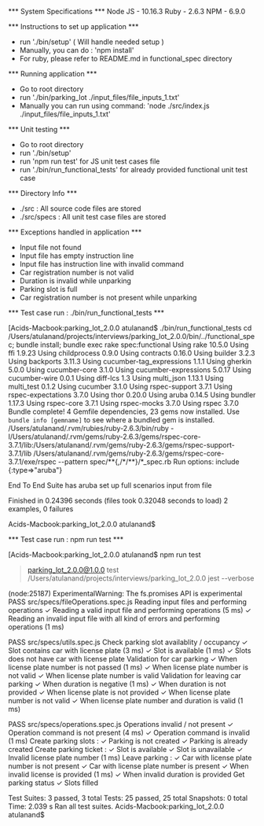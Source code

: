 *** System Specifications ***
Node JS - 10.16.3
Ruby - 2.6.3
NPM - 6.9.0

*** Instructions to set up application ***
- run './bin/setup' ( Will handle needed setup )
- Manually, you can do : 'npm install'
- For ruby, please refer to README.md in functional_spec directory

*** Running application ***
- Go to root directory
- run './bin/parking_lot ./input_files/file_inputs_1.txt'
- Manually you can run using command: 'node ./src/index.js ./input_files/file_inputs_1.txt'

*** Unit testing ***
- Go to root directory
- run './bin/setup'
- run 'npm run test' for JS unit test cases file
- run './bin/run_functional_tests' for already provided functional unit test case

*** Directory Info ***
- ./src : All source code files are stored
- ./src/specs : All unit test case files are stored

*** Exceptions handled in application ***
- Input file not found
- Input file has empty instruction line
- Input file has instruction line with invalid command
- Car registration number is not valid
- Duration is invalid while unparking
- Parking slot is full
- Car registration number is not present while unparking

*** Test case run : ./bin/run_functional_tests ***

[Acids-Macbook:parking_lot_2.0.0 atulanand$ ./bin/run_functional_tests 
cd /Users/atulanand/projects/interviews/parking_lot_2.0.0/bin/../functional_spec; bundle install; bundle exec rake spec:functional
Using rake 10.5.0
Using ffi 1.9.23
Using childprocess 0.9.0
Using contracts 0.16.0
Using builder 3.2.3
Using backports 3.11.3
Using cucumber-tag_expressions 1.1.1
Using gherkin 5.0.0
Using cucumber-core 3.1.0
Using cucumber-expressions 5.0.17
Using cucumber-wire 0.0.1
Using diff-lcs 1.3
Using multi_json 1.13.1
Using multi_test 0.1.2
Using cucumber 3.1.0
Using rspec-support 3.7.1
Using rspec-expectations 3.7.0
Using thor 0.20.0
Using aruba 0.14.5
Using bundler 1.17.3
Using rspec-core 3.7.1
Using rspec-mocks 3.7.0
Using rspec 3.7.0
Bundle complete! 4 Gemfile dependencies, 23 gems now installed.
Use `bundle info [gemname]` to see where a bundled gem is installed.
/Users/atulanand/.rvm/rubies/ruby-2.6.3/bin/ruby -I/Users/atulanand/.rvm/gems/ruby-2.6.3/gems/rspec-core-3.7.1/lib:/Users/atulanand/.rvm/gems/ruby-2.6.3/gems/rspec-support-3.7.1/lib /Users/atulanand/.rvm/gems/ruby-2.6.3/gems/rspec-core-3.7.1/exe/rspec --pattern spec/\*\*\{,/\*/\*\*\}/\*_spec.rb
Run options: include {:type=>"aruba"}

End To End Suite
  has aruba set up
  full scenarios
    input from file

Finished in 0.24396 seconds (files took 0.32048 seconds to load)
2 examples, 0 failures

Acids-Macbook:parking_lot_2.0.0 atulanand$ 

*** Test case run : npm run test ***

[Acids-Macbook:parking_lot_2.0.0 atulanand$ npm run test

> parking_lot_2.0.0@1.0.0 test /Users/atulanand/projects/interviews/parking_lot_2.0.0
> jest --verbose

(node:25187) ExperimentalWarning: The fs.promises API is experimental
 PASS  src/specs/fileOperations.spec.js
  Reading input files and performing operations
    ✓ Reading a valid input file and performing operations (5 ms)
    ✓ Reading an invalid input file with all kind of errors and performing operations (1 ms)

 PASS  src/specs/utils.spec.js
  Check parking slot availablity / occupancy
    ✓ Slot contains car with license plate (3 ms)
    ✓ Slot is available (1 ms)
    ✓ Slots does not have car with license plate
  Validation for car parking
    ✓ When license plate number is not passed (1 ms)
    ✓ When license plate number is not valid
    ✓ When license plate number is valid
  Validation for leaving car parking
    ✓ When duration is negative (1 ms)
    ✓ When duration is not provided
    ✓ When license plate is not provided
    ✓ When license plate number is not valid
    ✓ When license plate number and duration is valid (1 ms)

 PASS  src/specs/operations.spec.js
  Operations invalid / not present
    ✓ Operation command is not present (4 ms)
    ✓ Operation command is invalid (1 ms)
  Create parking slots : 
    ✓ Parking is not created
    ✓ Parking is already created
  Create parking ticket : 
    ✓ Slot is available
    ✓ Slot is unavailable
    ✓ Invalid license plate number (1 ms)
  Leave parking : 
    ✓ Car with license plate number is not present
    ✓ Car with license plate number is present
    ✓ When invalid license is provided (1 ms)
    ✓ When invalid duration is provided
  Get parking status
    ✓ Slots filled

Test Suites: 3 passed, 3 total
Tests:       25 passed, 25 total
Snapshots:   0 total
Time:        2.039 s
Ran all test suites.
Acids-Macbook:parking_lot_2.0.0 atulanand$

